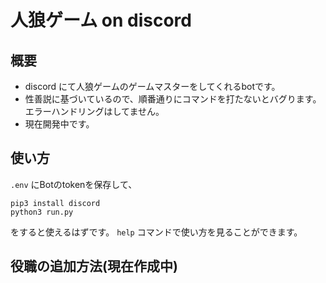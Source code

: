 # 人狼ゲーム on discord

## 概要
- discord にて人狼ゲームのゲームマスターをしてくれるbotです。
- 性善説に基づいているので、順番通りにコマンドを打たないとバグります。エラーハンドリングはしてません。
- 現在開発中です。
## 使い方
`.env` にBotのtokenを保存して、
```
pip3 install discord
python3 run.py
```
をすると使えるはずです。
`help` コマンドで使い方を見ることができます。

## 役職の追加方法(現在作成中)